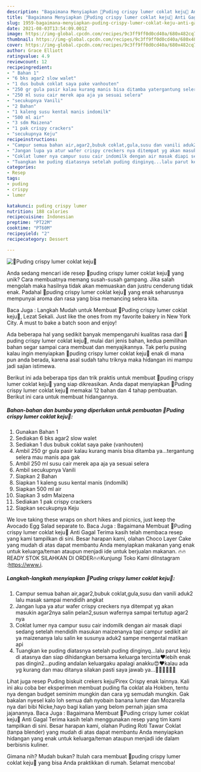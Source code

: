 ```yaml
---
description: "Bagaimana Menyiapkan 🎀Puding crispy lumer coklat keju🎀 Anti Gagal"
title: "Bagaimana Menyiapkan 🎀Puding crispy lumer coklat keju🎀 Anti Gagal"
slug: 1959-bagaimana-menyiapkan-puding-crispy-lumer-coklat-keju-anti-gagal
date: 2021-08-03T13:54:09.001Z
image: https://img-global.cpcdn.com/recipes/9c3ff9ff0d0cd40a/680x482cq70/puding-crispy-lumer-coklat-keju-foto-resep-utama.jpg
thumbnail: https://img-global.cpcdn.com/recipes/9c3ff9ff0d0cd40a/680x482cq70/puding-crispy-lumer-coklat-keju-foto-resep-utama.jpg
cover: https://img-global.cpcdn.com/recipes/9c3ff9ff0d0cd40a/680x482cq70/puding-crispy-lumer-coklat-keju-foto-resep-utama.jpg
author: Grace Elliott
ratingvalue: 4.9
reviewcount: 12
recipeingredient:
- " Bahan 1"
- "6 bks agar2 slow walet"
- "1 dus bubuk coklat saya pake vanhouten"
- "250 gr gula pasir kalau kurang manis bisa ditamba yatergantung selera mau manis apa gak"
- "250 ml susu cair merek apa aja ya sesuai selera"
- "secukupnya Vanili"
- "2 Bahan"
- "1 kaleng susu kental manis indomilk"
- "500 ml air"
- "3 sdm Maizena"
- "1 pak crispy crackers"
- "secukupnya Keju"
recipeinstructions:
- "Campur semua bahan air,agar2,bubuk coklat,gula,susu dan vanili aduk2 lalu masak sampai mendidih angkat"
- "Jangan lupa ya atur wafer crispy creckers nya ditempat yg akan masukin agar2nya salin pelan2,susun wafernya sampai tertutup agar2 nya"
- "Coklat lumer nya campur susu cair indomilk dengan air masak diapi sedang setelah mendidih masukan maizenanya tapi campur sedikit air ya maizenanya lalu salin ke susunya aduk2 sampe mengental matikan api"
- "Tuangkan ke puding diatasnya setelah puding dinginyq...lalu parut keju di atasnya dan siap dihidangkan bersama keluarga tercinta❤️lebih enak pas dingin2...puding andalan keluargaku apalagi anakku😍❤️kalau ada yg kurang dan mau ditanya silakan pasti saya jawab ya...🙏🏻🙏🏻🙏🏻"
categories:
- Resep
tags:
- puding
- crispy
- lumer

katakunci: puding crispy lumer 
nutrition: 188 calories
recipecuisine: Indonesian
preptime: "PT22M"
cooktime: "PT60M"
recipeyield: "2"
recipecategory: Dessert

---
```



![🎀Puding crispy lumer coklat keju🎀](https://img-global.cpcdn.com/recipes/9c3ff9ff0d0cd40a/680x482cq70/puding-crispy-lumer-coklat-keju-foto-resep-utama.jpg)

Anda sedang mencari ide resep 🎀puding crispy lumer coklat keju🎀 yang unik? Cara membuatnya memang susah-susah gampang. Jika salah mengolah maka hasilnya tidak akan memuaskan dan justru cenderung tidak enak. Padahal 🎀puding crispy lumer coklat keju🎀 yang enak seharusnya mempunyai aroma dan rasa yang bisa memancing selera kita.

Baca Juga : Langkah Mudah untuk Membuat 🎀Puding crispy lumer coklat keju🎀, Lezat Sekali. Just like the ones from my favorite bakery in New York City. A must to bake a batch soon and enjoy!

Ada beberapa hal yang sedikit banyak mempengaruhi kualitas rasa dari 🎀puding crispy lumer coklat keju🎀, mulai dari jenis bahan, kedua pemilihan bahan segar sampai cara membuat dan menyajikannya. Tak perlu pusing kalau ingin menyiapkan 🎀puding crispy lumer coklat keju🎀 enak di mana pun anda berada, karena asal sudah tahu triknya maka hidangan ini mampu jadi sajian istimewa.


Berikut ini ada beberapa tips dan trik praktis untuk membuat 🎀puding crispy lumer coklat keju🎀 yang siap dikreasikan. Anda dapat menyiapkan 🎀Puding crispy lumer coklat keju🎀 memakai 12 bahan dan 4 tahap pembuatan. Berikut ini cara untuk membuat hidangannya.

<!--inarticleads1-->

##### Bahan-bahan dan bumbu yang diperlukan untuk pembuatan 🎀Puding crispy lumer coklat keju🎀:

1. Gunakan  Bahan 1
1. Sediakan 6 bks agar2 slow walet
1. Sediakan 1 dus bubuk coklat saya pake (vanhouten)
1. Ambil 250 gr gula pasir kalau kurang manis bisa ditamba ya...tergantung selera mau manis apa gak
1. Ambil 250 ml susu cair merek apa aja ya sesuai selera
1. Ambil secukupnya Vanili
1. Siapkan 2 Bahan
1. Siapkan 1 kaleng susu kental manis (indomilk)
1. Siapkan 500 ml air
1. Siapkan 3 sdm Maizena
1. Sediakan 1 pak crispy crackers
1. Siapkan secukupnya Keju


We love taking these wraps on short hikes and picnics, just keep the Avocado Egg Salad separate to. Baca Juga : Bagaimana Membuat 🎀Puding crispy lumer coklat keju🎀 Anti Gagal Terima kasih telah membaca resep yang kami tampilkan di sini. Besar harapan kami, olahan Choco Layer Cake yang mudah di atas dapat membantu Anda menyiapkan makanan yang enak untuk keluarga/teman ataupun menjadi ide untuk berjualan makanan. 🔥🔥READY STOK SILAHKAN DI ORDER🔥🔥Kunjungi Toko Kami diInstagram :https://www.i. 

<!--inarticleads2-->

##### Langkah-langkah menyiapkan 🎀Puding crispy lumer coklat keju🎀:

1. Campur semua bahan air,agar2,bubuk coklat,gula,susu dan vanili aduk2 lalu masak sampai mendidih angkat
1. Jangan lupa ya atur wafer crispy creckers nya ditempat yg akan masukin agar2nya salin pelan2,susun wafernya sampai tertutup agar2 nya
1. Coklat lumer nya campur susu cair indomilk dengan air masak diapi sedang setelah mendidih masukan maizenanya tapi campur sedikit air ya maizenanya lalu salin ke susunya aduk2 sampe mengental matikan api
1. Tuangkan ke puding diatasnya setelah puding dinginyq...lalu parut keju di atasnya dan siap dihidangkan bersama keluarga tercinta❤️lebih enak pas dingin2...puding andalan keluargaku apalagi anakku😍❤️kalau ada yg kurang dan mau ditanya silakan pasti saya jawab ya...🙏🏻🙏🏻🙏🏻


Lihat juga resep Puding biskuit crekers keju/Pirex Crispy enak lainnya. Kali ini aku coba ber eksperimen membuat puding fla coklat ala Hokben, tentu nya dengan budget seminim mungkin dan cara yg semudah mungkin. Gak bakalan nyesel kalo loh semua dah nyobain banana lumer dan Mozarella nya dari bibi Nicke,hayo bagi kalian yang belom pernah jajan sma jajanannya. Baca Juga : Bagaimana Membuat 🎀Puding crispy lumer coklat keju🎀 Anti Gagal Terima kasih telah menggunakan resep yang tim kami tampilkan di sini. Besar harapan kami, olahan Puding Roti Tawar Coklat (tanpa blender) yang mudah di atas dapat membantu Anda menyiapkan hidangan yang enak untuk keluarga/teman ataupun menjadi ide dalam berbisnis kuliner. 

Gimana nih? Mudah bukan? Itulah cara membuat 🎀puding crispy lumer coklat keju🎀 yang bisa Anda praktikkan di rumah. Selamat mencoba!
